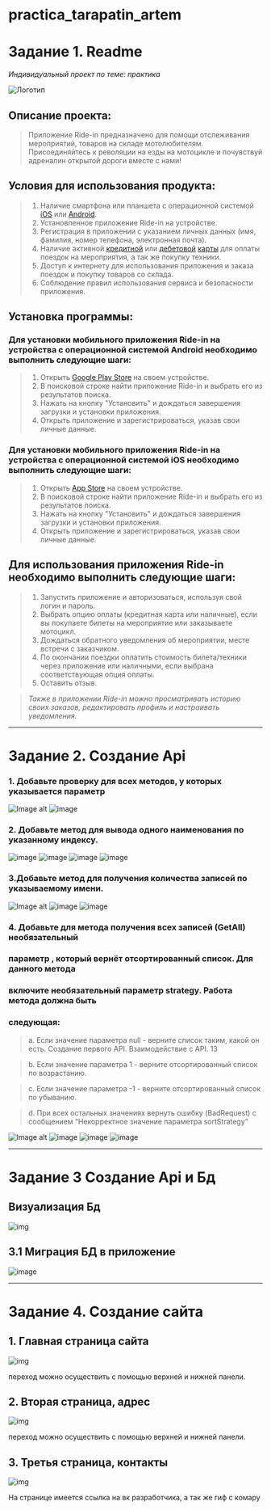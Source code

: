 # practica_tarapatin_artem

# Задание 1. Readme

_Индивидуальный проект по теме: практика_

![Логотип](https://www.onlygfx.com/wp-content/uploads/2017/03/motorcycle-silhouette-6.png "Наш логотип")

## **Описание проекта:**

> Приложение Ride-in предназначено для помощи отслеживания мероприятий, товаров на складе мотолюбителям. Присоединяйтесь к револяции на езды на мотоцикле и почувствуй адреналин открытой дороги вместе с нами!

## **Условия для использования продукта:**

> 1.  Наличие смартфона или планшета с операционной системой [iOS](https://www.apple.com/ios) или [Android](https://www.android.com/).
> 2.  Установленное приложение Ride-in на устройстве.
> 3.  Регистрация в приложении с указанием личных данных (имя, фамилия, номер телефона, электронная почта).
> 4.  Наличие активной [кредитной](https://ru.wikipedia.org/wiki/%D0%9A%D1%80%D0%B5%D0%B4%D0%B8%D1%82%D0%BD%D0%B0%D1%8F_%D0%BA%D0%B0%D1%80%D1%82%D0%B0) или [дебетовой](https://ru.wikipedia.org/wiki/%D0%94%D0%B5%D0%B1%D0%B5%D1%82%D0%BE%D0%B2%D0%B0%D1%8F_%D0%BA%D0%B0%D1%80%D1%82%D0%B0) [карты](http://risovach.ru/upload/2015/03/mem/karta_77484119_orig_.jpg) для оплаты поездок на мероприятия, а так же покупку техники.
> 5.  Доступ к интернету для использования приложения и заказа поездок и покупку товаров со склада.
> 6.  Соблюдение правил использования сервиса и безопасности приложения.

## **Установка программы:**

### Для установки мобильного приложения Ride-in на устройства с операционной системой Android необходимо выполнить следующие шаги:

> 1.  Открыть [Google Play Store](https://play.google.com/store/apps?utm_source=na_Med&utm_medium=hasem&utm_content=Nov0520&utm_campaign=Evergreen&pcampaignid=MKT-EDR-na-us-1000189-Med-hasem-ap-Evergreen-Nov0520-Text_Search_BKWS-id_100470_%7cEXA%7cONSEM_kwid_43700023139835757&gclid=EAIaIQobChMI49yMoZyV_gIVVLLVCh3jgQpxEAAYASAAEgJBbfD_BwE&gclsrc=aw.ds) на своем устройстве.
> 2.  В поисковой строке найти приложение Ride-in и выбрать его из результатов поиска.
> 3.  Нажать на кнопку "Установить" и дождаться завершения загрузки и установки приложения.
> 4.  Открыть приложение и зарегистрироваться, указав свои личные данные.

### Для установки мобильного приложения Ride-in на устройства с операционной системой iOS необходимо выполнить следующие шаги:

> 1.  Открыть [App Store](https://www.apple.com/app-store/) на своем устройстве.
> 2.  В поисковой строке найти приложение Ride-in и выбрать его из результатов поиска.
> 3.  Нажать на кнопку "Установить" и дождаться завершения загрузки и установки приложения.
> 4.  Открыть приложение и зарегистрироваться, указав свои личные данные.

## Для использования приложения Ride-in необходимо выполнить следующие шаги:

> 1.  Запустить приложение и авторизоваться, используя свой логин и пароль.
> 2.  Выбрать опцию оплаты (кредитная карта или наличные), если вы покупаете билеты на мероприятие или заказываете мотоцикл.
> 3.  Дождаться обратного уведомления об мероприятии, месте встречи с заказчиком.
> 4.  По окончании поездки оплатить стоимость билета/техники через приложение или наличными, если выбрана соответствующая опция оплаты.
> 5.  Оставить отзыв.

> _Также в приложении Ride-in можно просматривать историю своих заказов, редактировать профиль и настраивать уведомления._

<hr>

# Задание 2. Создание Api

### 1. Добавьте проверку для всех методов, у которых указывается параметр

![Image alt](https://github.com/gftdel/practica_tarapatin_artem/blob/main/картинки/Задание1.jpg)
![image](https://user-images.githubusercontent.com/130051069/231461872-226728fb-18aa-4fee-9f9b-98cfab160125.png)


### 2. Добавьте метод для вывода одного наименования по указанному индексу.

![image](https://user-images.githubusercontent.com/130051069/231461872-226728fb-18aa-4fee-9f9b-98cfab160125.png)
![image](https://user-images.githubusercontent.com/130051069/231460759-9e79368b-55cd-4494-89bc-20aafceeb53b.png)
![image](https://user-images.githubusercontent.com/130051069/231461707-3fcd868b-9a69-4b0b-934b-aa6c8d70a678.png)
![image](https://user-images.githubusercontent.com/130051069/231461770-5aaf7fab-afa6-49ff-bfd0-30f675a60a77.png)



### 3.Добавьте метод для получения количества записей по указываемому имени.

![Image alt](https://github.com/gftdel/practica_tarapatin_artem/blob/main/картинки/Задание3.jpg)
![image](https://user-images.githubusercontent.com/130051069/231462255-cf098f76-4dca-4d09-a4e4-a64a03d0e792.png)
![image](https://user-images.githubusercontent.com/130051069/231462312-f2de1fc1-f9bc-41d2-afcb-3b49010533cf.png)


### 4. Добавьте для метода получения всех записей (GetAll) необязательный

### параметр , который вернёт отсортированный список. Для данного метода

### включите необязательный параметр strategy. Работа метода должна быть

### следующая:

> a. Если значение параметра null - верните список таким, какой он есть.
Создание первого API. Взаимодействие с API. 13

> b. Если значение параметра 1 - верните отсортированный список по
возрастанию.

> c. Если значение параметра -1 - верните отсортированный список по
убыванию.

 > d. При всех остальных значениях вернуть ошибку (BadRequest) с
 сообщением “Некорректное значение параметра sortStrategy”

![Image alt](https://github.com/gftdel/practica_tarapatin_artem/blob/main/картинки/Задание4.jpg)
![image](https://user-images.githubusercontent.com/130051069/231462414-1f39ab9d-b54f-4efa-be5e-9135f873c68d.png)
![image](https://user-images.githubusercontent.com/130051069/231462939-266d1c3a-8562-4ace-b876-99f530f6fb70.png)
![image](https://user-images.githubusercontent.com/130051069/231463011-d926a46b-1333-4cc2-9743-c05518c6a03e.png)


<hr>

# Задание 3 Создание Api и Бд

## Визуализация Бд

![img](https://github.com/gftdel/practica_tarapatin_artem/blob/main/картинки/Бд.jpg)
## 3.1 Миграция БД в приложение
![image](https://user-images.githubusercontent.com/130051069/231484884-1e871f59-d0fc-473f-afe9-a2b486cb8dfe.png)

<hr>

# Задание 4. Создание сайта

## 1. Главная страница сайта

![img](https://github.com/gftdel/practica_tarapatin_artem/blob/main/картинки/Главная_сайта.jpg)

переход можно осуществить с помощью верхней и нижней панели.

## 2. Вторая страница, адрес

![img](https://github.com/gftdel/practica_tarapatin_artem/blob/main/картинки/Вторая_страница.jpg)

переход можно осуществить с помощью верхней и нижней панели.

## 3. Третья страница, контакты

![img](https://github.com/gftdel/practica_tarapatin_artem/blob/main/картинки/контакты.jpg)

На странице имеется ссылка на вк разработчика, а так же гиф с комару
